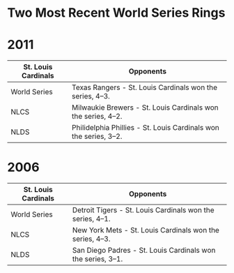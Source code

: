 # Two Most Recent World Series Rings

# 2011
| St. Louis Cardinals | Opponents |
| ----------- | ----------- |
| World Series | Texas Rangers - St. Louis Cardinals won the series, 4–3. |
| NLCS | Milwaukie Brewers - St. Louis Cardinals won the series, 4–2. |
| NLDS | Philidelphia Phillies - St. Louis Cardinals won the series, 3–2. |

# 2006
| St. Louis Cardinals | Opponents |
| ----------- | ----------- |
| World Series | Detroit Tigers - St. Louis Cardinals won the series, 4–1. |
| NLCS | New York Mets -  St. Louis Cardinals won the series, 4–3. |
| NLDS | San Diego Padres - St. Louis Cardinals won the series, 3–1. |
